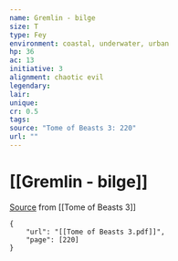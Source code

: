 ```yaml
---
name: Gremlin - bilge
size: T
type: Fey
environment: coastal, underwater, urban
hp: 36
ac: 13
initiative: 3
alignment: chaotic evil
legendary: 
lair: 
unique: 
cr: 0.5
tags: 
source: "Tome of Beasts 3: 220"
url: ""
---
```

# [[Gremlin - bilge]]

[Source](zotero://open-pdf/library/items/BLGR9HVR?page=220) from [[Tome of Beasts 3]]

```pdf
{
	"url": "[[Tome of Beasts 3.pdf]]",
	"page": [220]
}
```

